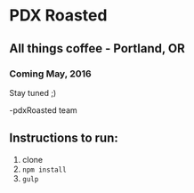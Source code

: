 # PDX Roasted
## All things coffee - Portland, OR
### Coming May, 2016
Stay tuned ;)

-pdxRoasted team

## Instructions to run:
1. clone
2. `npm install`
3. `gulp`
